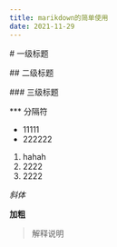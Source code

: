 ```yaml
---
title: marikdown的简单使用
date: 2021-11-29
---
```


\# 一级标题

\## 二级标题

\### 三级标题

\***  分隔符

- 11111
- 222222
1. hahah
2. 2222
3. 2222

  *斜体*

**加粗**

>解释说明




